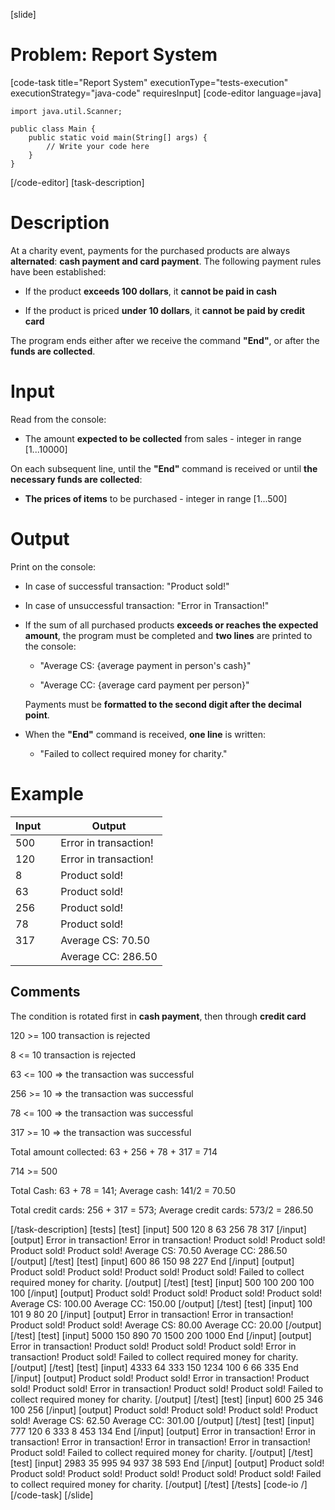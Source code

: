 [slide]
# Problem: Report System
[code-task title="Report System" executionType="tests-execution" executionStrategy="java-code" requiresInput]
[code-editor language=java]
```
import java.util.Scanner;

public class Main {
    public static void main(String[] args) {
        // Write your code here
    }
}
```
[/code-editor]
[task-description]
# Description

At a charity event, payments for the purchased products are always **alternated**: **cash payment and card payment**. The following payment rules have been established:

- If the product **exceeds 100 dollars**, it **cannot be paid in cash**

- If the product is priced **under 10 dollars**, it **cannot be paid by credit card**

The program ends either after we receive the command **"End"**, or after the **funds are collected**.

# Input

Read from the console:

- The amount **expected to be collected** from sales - integer in range \[1...10000\] 

On each subsequent line, until the **"End"** command is received or until **the necessary funds are collected**: 
- **The prices of items** to be purchased - integer in range \[1...500\]

# Output

Print on the console:

- In case of successful transaction: "Product sold!" 

- In case of unsuccessful transaction: "Error in Transaction!" 

- If the sum of all purchased products **exceeds or reaches the expected amount**, the program must be completed and **two lines** are printed to the console: 

    - "Average CS: \{average payment in person's cash\}" 
    
    - "Average CC: \{average card payment per person\}"
    
    Payments must be **formatted to the second digit after the decimal point**.

- When the **"End"** command is received, **one line** is written:

    - "Failed to collect required money for charity."

# Example

| **Input** | | **Output** |
| --- | --- | --- |
| 500| | Error in transaction!|
| 120| | Error in transaction!|
| 8| | Product sold!|
| 63| | Product sold!|
| 256| | Product sold!|
| 78| | Product sold!|
| 317| | Average CS: 70.50|
| | | Average CC: 286.50|

## Comments

The condition is rotated first in **cash payment**, then through **credit card**

120 >= 100 transaction is rejected 

8 <= 10 transaction is rejected 

63 <= 100 => the transaction was successful

256 >= 10 => the transaction was successful 

78 <= 100 => the transaction was successful 

317 >= 10 => the transaction was successful 

Total amount collected: 63 + 256 + 78 + 317 = 714 

714 >= 500

Total Cash: 63 + 78 = 141;  Average cash: 141/2 = 70.50 

Total credit cards: 256 \+ 317 = 573; Average credit cards: 573/2 = 286.50

[/task-description]
[tests]
[test]
[input]
500
120
8
63
256
78
317
[/input]
[output]
Error in transaction!
Error in transaction!
Product sold!
Product sold!
Product sold!
Product sold!
Average CS: 70.50
Average CC: 286.50
[/output]
[/test]
[test]
[input]
600
86
150
98
227
End
[/input]
[output]
Product sold!
Product sold!
Product sold!
Product sold!
Failed to collect required money for charity.
[/output]
[/test]
[test]
[input]
500
100
200
100
100
[/input]
[output]
Product sold!
Product sold!
Product sold!
Product sold!
Average CS: 100.00
Average CC: 150.00
[/output]
[/test]
[test]
[input]
100
101
9
80
20
[/input]
[output]
Error in transaction!
Error in transaction!
Product sold!
Product sold!
Average CS: 80.00
Average CC: 20.00
[/output]
[/test]
[test]
[input]
5000
150
890
70
1500
200
1000
End
[/input]
[output]
Error in transaction!
Product sold!
Product sold!
Product sold!
Error in transaction!
Product sold!
Failed to collect required money for charity.
[/output]
[/test]
[test]
[input]
4333
64
333
150
1234
100
6
66
335
End
[/input]
[output]
Product sold!
Product sold!
Error in transaction!
Product sold!
Product sold!
Error in transaction!
Product sold!
Product sold!
Failed to collect required money for charity.
[/output]
[/test]
[test]
[input]
600
25
346
100
256
[/input]
[output]
Product sold!
Product sold!
Product sold!
Product sold!
Average CS: 62.50
Average CC: 301.00
[/output]
[/test]
[test]
[input]
777
120
6
333
8
453
134
End
[/input]
[output]
Error in transaction!
Error in transaction!
Error in transaction!
Error in transaction!
Error in transaction!
Product sold!
Failed to collect required money for charity.
[/output]
[/test]
[test]
[input]
2983
35
995
94
937
38
593
End
[/input]
[output]
Product sold!
Product sold!
Product sold!
Product sold!
Product sold!
Product sold!
Failed to collect required money for charity.
[/output]
[/test]
[/tests]
[code-io /]
[/code-task]
[/slide]